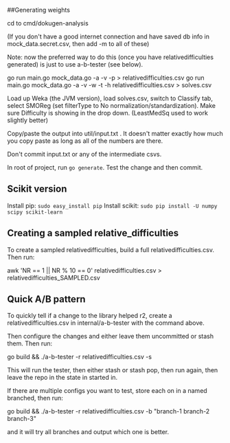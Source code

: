 ##Generating weights

cd to cmd/dokugen-analysis

(If you don't have a good internet connection and have saved db info in mock_data.secret.csv, then add -m to all of these)

Note: now the preferred way to do this (once you have relativedifficulties generated) is just to use a-b-tester (see below).

go run main.go mock_data.go -a -v -p > relativedifficulties.csv
go run main.go mock_data.go -a -v -w -t -h relativedifficulties.csv > solves.csv

Load up Weka (the JVM version), load solves.csv, switch to Classify tab, select SMOReg (set filterType to No normalization/standardization). Make sure Difficulty is showing in the drop down. (LeastMedSq used to work slightly better)

Copy/paste the output into util/input.txt . It doesn't matter exactly how much you copy paste as long as all of the numbers are there.

Don't commit input.txt or any of the intermediate csvs.

In root of project, run `go generate`. Test the change and then commit.


## Scikit version

Install pip: `sudo easy_install pip`
Install scikit: `sudo pip install -U numpy scipy scikit-learn`

## Creating a sampled relative_difficulties

To create a sampled relativedifficulties, build a full relativedifficulties.csv. Then run:

awk 'NR == 1 || NR % 10 == 0' relativedifficulties.csv > relativedifficulties_SAMPLED.csv

## Quick A/B pattern

To quickly tell if a change to the library helped r2, create a relativedifficulties.csv in internal/a-b-tester with the command above.

Then configure the changes and either leave them uncommitted or stash them. Then run:

go build && ./a-b-tester -r relativedifficulties.csv -s

This will run the tester, then either stash or stash pop, then run again, then leave the repo in the state in started in.

If there are multiple configs you want to test, store each on in a named branched, then run:

go build && ./a-b-tester -r relativedifficulties.csv -b "branch-1 branch-2 branch-3"

and it will try all branches and output which one is better.

